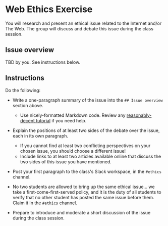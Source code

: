 # Web Ethics Exercise

You will research and present an ethical issue related to the Internet and/or The Web. The group will discuss and debate this issue during the class session.

## Issue overview

TBD by you. See instructions below.

## Instructions

Do the following:

- Write a one-paragraph summary of the issue into the `## Issue overview` section above.

  - Use nicely-formatted Markdown code. Review any [reasonably-decent tutorial](https://www.markdownguide.org/) if you need help.

- Explain the positions of at least two sides of the debate over the issue, each in its own paragraph.

  - If you cannot find at least two conflicting perspectives on your chosen issue, you should choose a different issue!
  - Include links to at least two articles available online that discuss the two sides of this issue you have mentioned.

- Post your first paragraph to the class's Slack workspace, in the `#ethics` channel.
- No two students are allowed to bring up the same ethical issue... we take a first-come-first-served policy, and it is the duty of all students to verify that no other student has posted the same issue before them. Claim it in the `#ethics` channel.
- Prepare to introduce and moderate a short discussion of the issue during the class session.
